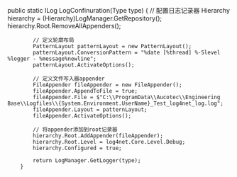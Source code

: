 
public static ILog LogConfinuration(Type type)
        {
            // 配置日志记录器
            Hierarchy hierarchy = (Hierarchy)LogManager.GetRepository();
            hierarchy.Root.RemoveAllAppenders();

            // 定义轮廓布局
            PatternLayout patternLayout = new PatternLayout();
            patternLayout.ConversionPattern = "%date [%thread] %-5level %logger - %message%newline";
            patternLayout.ActivateOptions();

            // 定义文件写入器appender
            FileAppender fileAppender = new FileAppender();
            fileAppender.AppendToFile = true;
            fileAppender.File = $"C:\\ProgramData\\Aucotec\\Engineering Base\\Logfiles\\{System.Environment.UserName}_Test_log4net_log.log";
            fileAppender.Layout = patternLayout;
            fileAppender.ActivateOptions();

            // 将appender添加到root记录器
            hierarchy.Root.AddAppender(fileAppender);
            hierarchy.Root.Level = log4net.Core.Level.Debug;
            hierarchy.Configured = true;

            return LogManager.GetLogger(type);
        }
